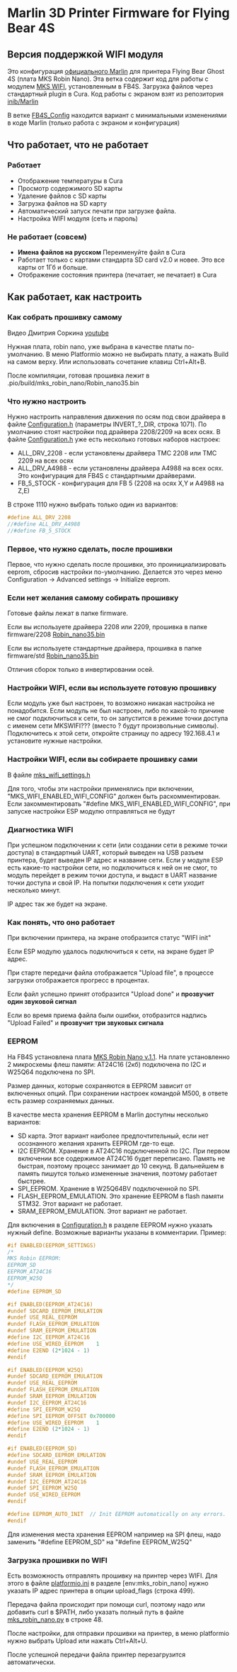 # Marlin 3D Printer Firmware for Flying Bear 4S

## Версия поддержкой WIFI модуля

Это конфигурация [официального Marlin](https://github.com/MarlinFirmware/Marlin) для принтера Flying Bear Ghost 4S (плата MKS Robin Nano).
Эта ветка содержит код для работы с модулем [MKS WIFI](https://github.com/makerbase-mks/MKS-WIFI), установленным в FB4S. Загрузка файлов через стандартный plugin в Cura.
Код работы с экраном взят из репозитория [inib/Marlin](https://github.com/inib/Marlin)

В ветке [FB4S_Config](https://github.com/Sergey1560/Marlin_FB4S/tree/FB4S_Config) находится вариант с минимальными изменениями в коде Marlin (только работа с экраном и конфигурация)

## Что работает, что не работает

### Работает

* Отображение температуры в Cura
* Просмотр содержимого SD карты
* Удаление файлов с SD карты
* Загрузка файлов на SD карту
* Автоматический запуск печати при загрузке файла.
* Настройка WIFI модуля (сеть и пароль)

### Не работает (совсем)

* **Имена файлов на русском** Переименуйте файл в Cura
* Работает только с картами стандарта SD card v2.0 и новее. Это все карты от 1Гб и больше.
* Отображение состояния принтера (печатает, не печатает) в Cura

## Как работает, как настроить

### Как собрать прошивку самому

Видео Дмитрия Соркина [youtube](https://www.youtube.com/watch?v=HirIZk0rWOQ)

Нужная плата, robin nano, уже выбрана в качестве платы по-умолчанию. В меню Platformio можно не выбирать плату, а нажать Build на самом верху. Или использовать сочетание клавиш Ctrl+Alt+B.

После компиляции, готовая прошивка лежит в .pio/build/mks_robin_nano/Robin_nano35.bin

### Что нужно настроить

Нужно настроить направления движения по осям под свои драйвера в файле [Configuration.h](./Marlin/Configuration.h) (параметры INVERT_?_DIR, строка 1071). По умолчанию стоят настройки под драйвера 2208/2209 на всех осях. В файле [Configuration.h](./Marlin/Configuration.h) уже есть несколько готовых наборов настроек:

* ALL_DRV_2208 - если установлены драйвера TMC 2208 или TMC 2209 на всех осях
* ALL_DRV_A4988 - если установлены драйвера A4988 на всех осях. Это конфигурация для FB4S с стандартными драйверами.
* FB_5_STOCK - конфигурация для FB 5 (2208 на осях X,Y и A4988 на Z,E)

В строке 1110 нужно выбрать только один из вариантов:

```C
#define ALL_DRV_2208
//#define ALL_DRV_A4988
//#define FB_5_STOCK
```

### Первое, что нужно сделать, после прошивки

Первое, что нужно сделать после прошивки, это проинициализировать eeprom, сбросив настройки по-умолчанию. Делается это через меню Configuration -> Advanced settings -> Initialize eeprom.

### Если нет желания самому собирать прошивку

Готовые файлы лежат в папке firmware.

Если вы используете драйвера 2208 или 2209, прошивка в папке firmware/2208 [Robin_nano35.bin](./firmware/2208/Robin_nano35.bin)

Если вы используете стандартные драйвера, прошивка в папке firmware/std [Robin_nano35.bin](./firmware/std/Robin_nano35.bin)

Отличия сборок только в инвертировании осей.

### Настройки WIFI, если вы используете готовую прошивку

Если модуль уже был настроен, то возможно никакая настройка не понадобится. Если модуль не был настроен, либо по какой-то причине не смог подключиться к сети, то он запустится в режиме точки доступа с именем сети MKSWIFI??? (вместо ? будут произвольные символы). Подключитесь к этой сети, откройте страницу по адресу 192.168.4.1 и установите нужные настройки.

### Настройки WIFI, если вы собираете прошивку сами

В файле [mks_wifi_settings.h](./Marlin/src/module/mks_wifi/mks_wifi_settings.h)

Для того, чтобы эти настройки применялись при включении, "MKS_WIFI_ENABLED_WIFI_CONFIG" должен быть раскомментирован. Если закомментировать "#define MKS_WIFI_ENABLED_WIFI_CONFIG", при запуске настройки ESP модулю отправляться не будут

### Диагностика WIFI

При успешном подключении к сети (или создании сети в режиме точки доступа) в стандартный UART, который выведен на USB разъем принтера, будет выведен IP адрес и название сети. Если у модуля ESP есть какие-то настройки сети, но подключиться к ней он не смог, то модуль перейдет в режим точки доступа, и выдаст в UART название точки доступа и свой IP. На попытки подключения к сети уходит несколько минут.

IP адрес так же будет на экране.

### Как понять, что оно работает

При включении принтера, на экране отобразится статус "WIFI init"

Если ESP модулю удалось подключиться к сети, на экране будет IP адрес.

При старте передачи файла отображается "Upload file", в процессе загрузки отображается прогресс в процентах.

Если файл успешно принят отобразится "Upload done" и **прозвучит один звуковой сигнал**

Если во время приема файла были ошибки, отобразится надпись "Upload Failed" и **прозвучит три звуковых сигнала**

### EEPROM

На FB4S установлена плата [MKS Robin Nano v.1.1](https://fbghost.info/bin/view/Main/%D0%AD%D0%BB%D0%B5%D0%BA%D1%82%D1%80%D0%B8%D0%BA%D0%B0%20%2F%20%D0%AD%D0%BB%D0%B5%D0%BA%D1%82%D1%80%D0%BE%D0%BD%D0%B8%D0%BA%D0%B0/%D0%A3%D0%BF%D1%80%D0%B0%D0%B2%D0%BB%D1%8F%D1%8E%D1%89%D0%B0%D1%8F%20%D0%BF%D0%BB%D0%B0%D1%82%D0%B0/MKS%20Robin%20Nano%20V1.1/). На плате установленно 2 микросхемы флеш памяти: AT24C16 (2кб) подключена по I2C и W25Q64 подключена по SPI.

Размер данных, которые сохраняются в EEPROM зависит от включенных опций. При сохранении настроек командой M500, в ответе есть размер сохраняемых данных.

В качестве места хранения EEPROM в Marlin доступны несколько вариантов:

* SD карта. Этот вариант наиболее предпочтительный, если нет осознанного желания хранить EEPROM где-то еще.
* I2C EEPROM. Хранение в AT24C16 подключенной по I2C. При первом включении все содержимое AT24C16 будет переписано. Память не быстрая, поэтому процесс занимает до 10 секунд. В дальнейшем в память пишутся только измененные значения, поэтому работает быстрее.
* SPI_EEPROM. Хранение в W25Q64BV подключенной по SPI.
* FLASH_EEPROM_EMULATION. Это хранение EEPROM в flash памяти STM32. Этот вариант не работает.
* SRAM_EEPROM_EMULATION.  Этот вариант не работает.

Для включения в [Configuration.h](./Marlin/Configuration.h) в разделе EEPROM нужно указать нужный define. Возможные варианты указаны в комментарии. Пример:

```C
#if ENABLED(EEPROM_SETTINGS)
/*
MKS Robin EEPROM:
EEPROM_SD
EEPROM_AT24C16
EEPROM_W25Q
*/
#define EEPROM_SD

#if ENABLED(EEPROM_AT24C16)
#undef SDCARD_EEPROM_EMULATION
#undef USE_REAL_EEPROM
#undef FLASH_EEPROM_EMULATION
#undef SRAM_EEPROM_EMULATION
#define I2C_EEPROM_AT24C16
#define USE_WIRED_EEPROM    1
#define E2END (2*1024 - 1)
#endif

#if ENABLED(EEPROM_W25Q)
#undef SDCARD_EEPROM_EMULATION
#undef USE_REAL_EEPROM
#undef FLASH_EEPROM_EMULATION
#undef SRAM_EEPROM_EMULATION
#undef I2C_EEPROM_AT24C16
#define SPI_EEPROM_W25Q
#define SPI_EEPROM_OFFSET 0x700000
#define USE_WIRED_EEPROM    1
#define E2END (2*1024 - 1)
#endif

#if ENABLED(EEPROM_SD)
#define SDCARD_EEPROM_EMULATION
#undef USE_REAL_EEPROM
#undef FLASH_EEPROM_EMULATION
#undef SRAM_EEPROM_EMULATION
#undef I2C_EEPROM_AT24C16
#undef SPI_EEPROM_W25Q
#undef USE_WIRED_EEPROM
#endif

#define EEPROM_AUTO_INIT  // Init EEPROM automatically on any errors.
#endif
```

Для изменения места хранения EEPROM например на SPI флеш, надо заменить "#define EEPROM_SD" на "#define EEPROM_W25Q"

### Загрузка прошивки по WIFI

Есть возможность отправлять прошивку на принтер через WIFI. Для этого в файле [platformio.ini](./platformio.ini) в разделе [env:mks_robin_nano] нужно указать IP адрес принтера в опции upload_flags (строка 499).

Передача файла происходит при помощи curl, поэтому надо или добавить curl в $PATH, либо указать полный путь в файле [mks_robin_nano.py](./buildroot/share/PlatformIO/scripts/mks_robin_nano.py) в строке 48.

После настройки, для отправки прошивки на принтер, в меню platformio нужно выбрать Upload или нажать Ctrl+Alt+U.

После успешной передачи файла принтер перезагрузится автоматически.
